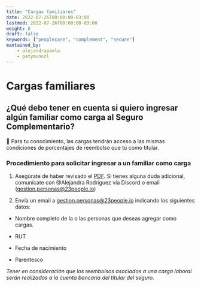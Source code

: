 ```yaml
---
title: "Cargas familiares"
date: 2022-07-26T00:00:00-03:00
lastmod: 2022-07-26T00:00:00-03:00
weight: 8
draft: false
keywords: ["peoplecare", "complement", "secure"]
mantained_by:
    - alejandrapaola
    - patymunozl
---
```


# Cargas familiares

## ¿Qué debo tener en cuenta si quiero ingresar algún familiar como carga al Seguro Complementario?

📌 Para tu conocimiento, las cargas tendrán acceso a las mismas condiciones de porcentajes de reembolso que tú como titular.

### Procedimiento para solicitar ingresar a un familiar como carga

1. Asegúrate de haber revisado el [PDF](https://drive.google.com/file/d/1_S9ePL29-LTKWOPvSXYTtCNPtdS7TbEH/view?usp=sharing). Si tienes alguna duda adicional, comunícate con @Alejandra Rodriguez vía Discord o email (gestion.personas@23people.io)

2. Envía un email a [gestion.personas@23people.io](mailto:gestion.personas@23people.io) indicando los siguientes datos:

-   Nombre completo de la o las personas que deseas agregar como cargas.

-   RUT

-   Fecha de nacimiento

-   Parentesco

_Tener en consideración que los reembolsos asociados a una carga laboral serán realizados a la cuenta bancaria del titular del seguro._
